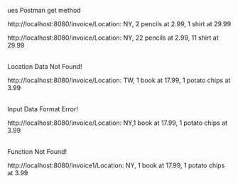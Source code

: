 ues Postman get method </p>
http://localhost:8080/invoice/Location: NY, 2 pencils at 2.99, 1 shirt at 29.99</p>
http://localhost:8080/invoice/Location: NY, 22 pencils at 2.99, 11 shirt at 29.99</p>

<br>
Location Data Not Found!</p>
http://localhost:8080/invoice/Location: TW, 1 book at 17.99, 1 potato chips at 3.99</p>
<br>
Input Data Format Error!</p>
http://localhost:8080/invoice/Location: NY,1 book at 17.99, 1 potato chips at 3.99</p>
<br>
Function Not Found!</p>
http://localhost:8080/invoice1/Location: NY, 1 book at 17.99, 1 potato chips at 3.99</p>

